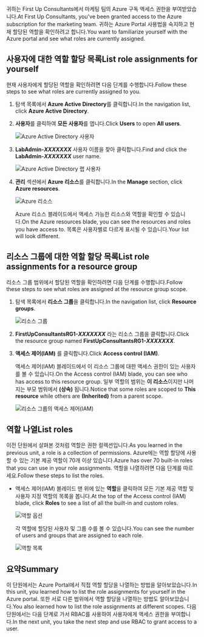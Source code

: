 <span data-ttu-id="69f25-101">귀하는 First Up Consultants에서 마케팅 팀의 Azure 구독 액세스 권한을 부여받았습니다.</span><span class="sxs-lookup"><span data-stu-id="69f25-101">At First Up Consultants, you've been granted access to the Azure subscription for the marketing team.</span></span> <span data-ttu-id="69f25-102">귀하는 Azure Portal 사용법을 숙지하고 현재 할당된 역할을 확인하려고 합니다.</span><span class="sxs-lookup"><span data-stu-id="69f25-102">You want to familiarize yourself with the Azure portal and see what roles are currently assigned.</span></span>

## <a name="list-role-assignments-for-yourself"></a><span data-ttu-id="69f25-103">사용자에 대한 역할 할당 목록</span><span class="sxs-lookup"><span data-stu-id="69f25-103">List role assignments for yourself</span></span>

<span data-ttu-id="69f25-104">현재 사용자에게 할당된 역할을 확인하려면 다음 단계를 수행합니다.</span><span class="sxs-lookup"><span data-stu-id="69f25-104">Follow these steps to see what roles are currently assigned to you.</span></span>

1. <span data-ttu-id="69f25-105">탐색 목록에서 **Azure Active Directory**를 클릭합니다.</span><span class="sxs-lookup"><span data-stu-id="69f25-105">In the navigation list, click **Azure Active Directory**.</span></span>

1. <span data-ttu-id="69f25-106">**사용자**를 클릭하여 **모든 사용자**를 엽니다.</span><span class="sxs-lookup"><span data-stu-id="69f25-106">Click **Users** to open **All users**.</span></span>

    ![Azure Active Directory 사용자](../media-draft/4-aad-all-users.png)

1. <span data-ttu-id="69f25-108">**LabAdmin-_XXXXXXX_** 사용자 이름을 찾아 클릭합니다.</span><span class="sxs-lookup"><span data-stu-id="69f25-108">Find and click the **LabAdmin-_XXXXXXX_** user name.</span></span>

    ![Azure Active Directory 랩 사용자](../media-draft/4-aad-all-users-lab.png)

1. <span data-ttu-id="69f25-110">**관리** 섹션에서 **Azure 리소스**를 클릭합니다.</span><span class="sxs-lookup"><span data-stu-id="69f25-110">In the **Manage** section, click **Azure resources**.</span></span>

    ![Azure 리소스](../media-draft/4-aad-user-azure-resources.png)

    <span data-ttu-id="69f25-112">Azure 리소스 블레이드에서 액세스 가능한 리소스와 역할을 확인할 수 있습니다.</span><span class="sxs-lookup"><span data-stu-id="69f25-112">On the Azure resources blade, you can see the resources and roles you have access to.</span></span> <span data-ttu-id="69f25-113">목록은 사용자별로 다르게 표시될 수 있습니다.</span><span class="sxs-lookup"><span data-stu-id="69f25-113">Your list will look different.</span></span>

## <a name="list-role-assignments-for-a-resource-group"></a><span data-ttu-id="69f25-114">리소스 그룹에 대한 역할 할당 목록</span><span class="sxs-lookup"><span data-stu-id="69f25-114">List role assignments for a resource group</span></span>

<span data-ttu-id="69f25-115">리소스 그룹 범위에서 할당된 역할을 확인하려면 다음 단계를 수행합니다.</span><span class="sxs-lookup"><span data-stu-id="69f25-115">Follow these steps to see what roles are assigned at the resource group scope.</span></span>

1. <span data-ttu-id="69f25-116">탐색 목록에서 **리소스 그룹**을 클릭합니다.</span><span class="sxs-lookup"><span data-stu-id="69f25-116">In the navigation list, click **Resource groups**.</span></span>

   ![리소스 그룹](../media-draft/4-resource-groups.png)

1. <span data-ttu-id="69f25-118">**FirstUpConsultantsRG1-_XXXXXXX_** 라는 리소스 그룹을 클릭합니다.</span><span class="sxs-lookup"><span data-stu-id="69f25-118">Click the resource group named **FirstUpConsultantsRG1-_XXXXXXX_**.</span></span>

1. <span data-ttu-id="69f25-119">**액세스 제어(IAM)** 를 클릭합니다.</span><span class="sxs-lookup"><span data-stu-id="69f25-119">Click **Access control (IAM)**.</span></span>

   <span data-ttu-id="69f25-120">액세스 제어(IAM) 블레이드에서 이 리소스 그룹에 대한 액세스 권한이 있는 사용자를 볼 수 있습니다.</span><span class="sxs-lookup"><span data-stu-id="69f25-120">On the Access control (IAM) blade, you can see who has access to this resource group.</span></span> <span data-ttu-id="69f25-121">일부 역할의 범위는 **이 리소스**이지만 나머지는 부모 범위에서 **(상속)** 됩니다.</span><span class="sxs-lookup"><span data-stu-id="69f25-121">Notice that some roles are scoped to **This resource** while others are **(Inherited)** from a parent scope.</span></span>

   ![리소스 그룹의 액세스 제어(IAM)](../media-draft/4-resource-group-access-control.png)

## <a name="list-roles"></a><span data-ttu-id="69f25-123">역할 나열</span><span class="sxs-lookup"><span data-stu-id="69f25-123">List roles</span></span>

<span data-ttu-id="69f25-124">이전 단원에서 살펴본 것처럼 역할은 권한 컬렉션입니다.</span><span class="sxs-lookup"><span data-stu-id="69f25-124">As you learned in the previous unit, a role is a collection of permissions.</span></span> <span data-ttu-id="69f25-125">Azure에는 역할 할당에 사용할 수 있는 기본 제공 역할이 70개 이상 있습니다.</span><span class="sxs-lookup"><span data-stu-id="69f25-125">Azure has over 70 built-in roles that you can use in your role assignments.</span></span> <span data-ttu-id="69f25-126">역할을 나열하려면 다음 단계를 따르세요.</span><span class="sxs-lookup"><span data-stu-id="69f25-126">Follow these steps to list the roles.</span></span>

- <span data-ttu-id="69f25-127">액세스 제어(IAM) 블레이드 맨 위에 있는 **역할**을 클릭하여 모든 기본 제공 역할 및 사용자 지정 역할의 목록을 봅니다.</span><span class="sxs-lookup"><span data-stu-id="69f25-127">At the top of the Access control (IAM) blade, click **Roles** to see a list of all the built-in and custom roles.</span></span>

   ![역할 옵션](../media-draft/4-roles-option.png)

   <span data-ttu-id="69f25-129">각 역할에 할당된 사용자 및 그룹 수를 볼 수 있습니다.</span><span class="sxs-lookup"><span data-stu-id="69f25-129">You can see the number of users and groups that are assigned to each role.</span></span>

   ![역할 목록](../media-draft/4-roles-list.png)

## <a name="summary"></a><span data-ttu-id="69f25-131">요약</span><span class="sxs-lookup"><span data-stu-id="69f25-131">Summary</span></span>

<span data-ttu-id="69f25-132">이 단원에서는 Azure Portal에서 직접 역할 할당을 나열하는 방법을 알아보았습니다.</span><span class="sxs-lookup"><span data-stu-id="69f25-132">In this unit, you learned how to list the role assignments for yourself in the Azure portal.</span></span> <span data-ttu-id="69f25-133">또한 서로 다른 범위에서 역할 할당을 나열하는 방법도 알아보았습니다.</span><span class="sxs-lookup"><span data-stu-id="69f25-133">You also learned how to list the role assignments at different scopes.</span></span> <span data-ttu-id="69f25-134">다음 단원에서는 다음 단계로 가서 RBAC를 사용하여 사용자에게 액세스 권한을 부여합니다.</span><span class="sxs-lookup"><span data-stu-id="69f25-134">In the next unit, you take the next step and use RBAC to grant access to a user.</span></span>
